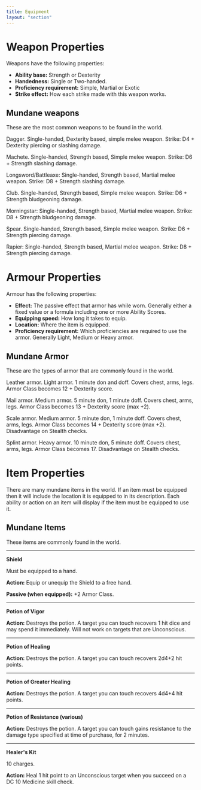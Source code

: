 ```yaml
---
title: Equipment
layout: "section"
---
```


# Weapon Properties
Weapons have the following properties:
- **Ability base:** Strength or Dexterity
- **Handedness:** Single or Two-handed.
- **Proficiency requirement:** Simple, Martial or Exotic
- **Strike effect:** How each strike made with this weapon works.

## Mundane weapons
These are the most common weapons to be found in the world.

Dagger. Single-handed, Dexterity based, simple melee weapon. Strike: D4 + Dexterity piercing or slashing damage.

Machete. Single-handed, Strength based, Simple melee weapon. Strike: D6 + Strength slashing damage.

Longsword/Battleaxe: Single-handed, Strength based, Martial melee weapon. Strike: D8 + Strength slashing damage.

Club. Single-handed, Strength based, Simple melee weapon. Strike: D6 + Strength bludgeoning damage.

Morningstar: Single-handed, Strength based, Martial melee weapon. Strike: D8 + Strength bludgeoning damage.

Spear. Single-handed, Strength based, Simple melee weapon. Strike: D6 + Strength piercing damage.

Rapier: Single-handed, Strength based, Martial melee weapon. Strike: D8 + Strength piercing damage.

# Armour Properties
Armour has the following properties:
- **Effect:** The passive effect that armor has while worn. Generally either a fixed value or a formula including one or more Ability Scores.
- **Equipping speed:** How long it takes to equip.
- **Location:** Where the item is equipped.
- **Proficiency requirement:** Which proficiencies are required to use the armor. Generally Light, Medium or Heavy armor.

## Mundane Armor
These are the types of armor that are commonly found in the world.

Leather armor. Light armor. 1 minute don and doff. Covers chest, arms, legs. Armor Class becomes 12 + Dexterity score.

Mail armor. Medium armor. 5 minute don, 1 minute doff. Covers chest, arms, legs. Armor Class becomes 13 + Dexterity score (max +2).

Scale armor. Medium armor. 5 minute don, 1 minute doff. Covers chest, arms, legs. Armor Class becomes 14 + Dexterity score (max +2). Disadvantage on Stealth checks.

Splint armor. Heavy armor. 10 minute don, 5 minute doff. Covers chest, arms, legs. Armor Class becomes 17. Disadvantage on Stealth checks.

# Item Properties
There are many mundane items in the world. If an item must be equipped then it will include the location it is equipped to in its description. 
Each ability or action on an item will display if the item must be equipped to use it.  

## Mundane Items
These items are commonly found in the world.

---

**Shield**

Must be equipped to a hand.

**Action:** Equip or unequip the Shield to a free hand.

**Passive (when equipped):** +2 Armor Class.

---

**Potion of Vigor**

**Action:** Destroys the potion. A target you can touch recovers 1 hit dice and may spend it immediately. Will not work on targets that are Unconscious.

---

**Potion of Healing**

**Action:** Destroys the potion. A target you can touch recovers 2d4+2 hit points.

---

**Potion of Greater Healing**

**Action:** Destroys the potion. A target you can touch recovers 4d4+4 hit points.

---

**Potion of Resistance (various)**

**Action:** Destroys the potion. A target you can touch gains resistance to the damage type specified at time of purchase, for 2 minutes.

---

**Healer's Kit**

10 charges.

**Action:** Heal 1 hit point to an Unconscious target when you succeed on a DC 10 Medicine skill check.

